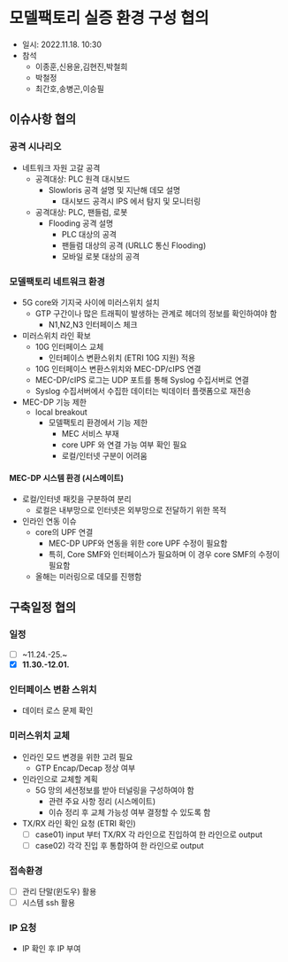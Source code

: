 # 모델팩토리 실증 환경 구성 협의
- 일시: 2022.11.18. 10:30
- 참석
  - 이종훈,신용윤,김현진,박철희
  - 박철정
  - 최간호,송병곤,이승필

## 이슈사항 협의
### 공격 시나리오
- 네트워크 자원 고갈 공격
  - 공격대상: PLC 원격 대시보드
    - Slowloris 공격 설명 및 지난해 데모 설명
      - 대시보드 공격시 IPS 에서 탐지 및 모니터링
  - 공격대상: PLC, 팬들럼, 로봇
    - Flooding 공격 설명
      - PLC 대상의 공격
      - 팬들럼 대상의 공격 (URLLC 통신 Flooding)
      - 모바일 로봇 대상의 공격

### 모델팩토리 네트워크 환경
- 5G core와 기지국 사이에 미러스위치 설치
  - GTP 구간이나 많은 트래픽이 발생하는 관계로 헤더의 정보를 확인하여야 함
    - N1,N2,N3 인터페이스 체크
- 미러스위치 라인 확보
  - 10G 인터페이스 교체
    - 인터페이스 변환스위치 (ETRI 10G 지원) 적용
  - 10G 인터페이스 변환스위치와 MEC-DP/cIPS 연결
  - MEC-DP/cIPS 로그는 UDP 포트를 통해 Syslog 수집서버로 연결
  - Syslog 수집서버에서 수집한 데이터는 빅데이터 플랫폼으로 재전송
- MEC-DP 기능 제한
  - local breakout
    - 모델팩토리 환경에서 기능 제한
      - MEC 서비스 부재
      - core UPF 와 연결 가능 여부 확인 필요
      - 로컬/인터넷 구분이 어려움

#### MEC-DP 시스템 환경 (시스메이트)
- 로컬/인터넷 패킷을 구분하여 분리
  - 로컬은 내부망으로 인터넷은 외부망으로 전달하기 위한 목적
- 인라인 연동 이슈
  - core의 UPF 연결
    - MEC-DP UPF와 연동을 위한 core UPF 수정이 필요함
    - 특히, Core SMF와 인터페이스가 필요하며 이 경우 core SMF의 수정이 필요함
  - 올해는 미러링으로 데모를 진행함

## 구축일정 협의
### 일정
- [ ] ~11.24.-25.~
- [x] __11.30.-12.01.__

### 인터페이스 변환 스위치
- 데이터 로스 문제 확인

### 미러스위치 교체
- 인라인 모드 변경을 위한 고려 필요
  - GTP Encap/Decap 정상 여부
- 인라인으로 교체할 계획
  - 5G 망의 세션정보를 받아 터널링을 구성하여야 함
    - 관련 주요 사항 정리 (시스메이트)
    - 이슈 정리 후 교체 가능성 여부 결정할 수 있도록 함
- TX/RX 라인 확인 요청 (ETRI 확인)
  - [ ] case01) input 부터 TX/RX 각 라인으로 진입하여 한 라인으로 output
  - [ ] case02) 각각 진입 후 통합하여 한 라인으로 output

### 접속환경
- [ ] 관리 단말(윈도우) 활용
- [ ] 시스템 ssh 활용

### IP 요청
- IP 확인 후 IP 부여
